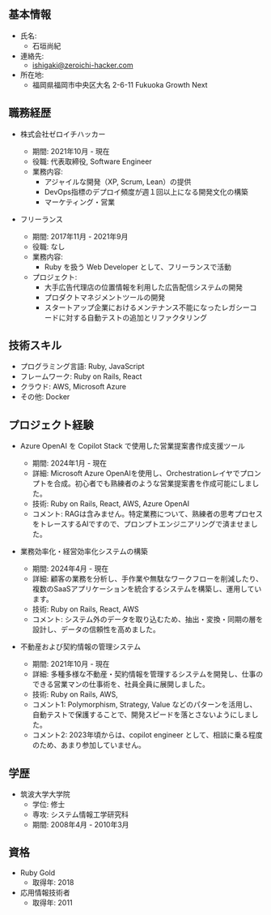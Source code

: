 ## 基本情報
- 氏名:
  - 石垣尚紀
- 連絡先:
  - ishigaki@zeroichi-hacker.com
- 所在地:
  - 福岡県福岡市中央区大名 2-6-11 Fukuoka Growth Next

## 職務経歴
- 株式会社ゼロイチハッカー
  - 期間: 2021年10月 - 現在
  - 役職: 代表取締役, Software Engineer
  - 業務内容:
    - アジャイルな開発（XP, Scrum, Lean）の提供
    - DevOps指標のデプロイ頻度が週１回以上になる開発文化の構築
    - マーケティング・営業

- フリーランス
  - 期間: 2017年11月 - 2021年9月
  - 役職: なし
  - 業務内容:
    - Ruby を扱う Web Developer として、フリーランスで活動
  - プロジェクト:
    - 大手広告代理店の位置情報を利用した広告配信システムの開発
    - プロダクトマネジメントツールの開発
    - スタートアップ企業におけるメンテナンス不能になったレガシーコードに対する自動テストの追加とリファクタリング

## 技術スキル
- プログラミング言語: Ruby, JavaScript
- フレームワーク: Ruby on Rails, React
- クラウド: AWS, Microsoft Azure
- その他: Docker

## プロジェクト経験
- Azure OpenAI を Copilot Stack で使用した営業提案書作成支援ツール
  - 期間: 2024年1月 - 現在
  - 詳細: Microsoft Azure OpenAIを使用し、Orchestrationレイヤでプロンプトを合成。初心者でも熟練者のような営業提案書を作成可能にしました。
  - 技術: Ruby on Rails, React, AWS, Azure OpenAI
  - コメント: RAGは含みません。特定業務について、熟練者の思考プロセスをトレースするAIですので、プロンプトエンジニアリングで済ませました。

- 業務効率化・経営効率化システムの構築
  - 期間: 2024年4月 - 現在
  - 詳細: 顧客の業務を分析し、手作業や無駄なワークフローを削減したり、複数のSaaSアプリケーションを統合するシステムを構築し、運用しています。
  - 技術: Ruby on Rails, React, AWS
  - コメント: システム外のデータを取り込むため、抽出・変換・同期の層を設計し、データの信頼性を高めました。

- 不動産および契約情報の管理システム
  - 期間: 2021年10月 - 現在
  - 詳細: 多種多様な不動産・契約情報を管理するシステムを開発し、仕事のできる営業マンの仕事術を、社員全員に展開しました。
  - 技術: Ruby on Rails, AWS,
  - コメント1: Polymorphism, Strategy, Value などのパターンを活用し、自動テストで保護することで、開発スピードを落とさないようにしました。
  - コメント2: 2023年頃からは、copilot engineer として、相談に乗る程度のため、あまり参加していません。

## 学歴
- 筑波大学大学院
  - 学位: 修士
  - 専攻: システム情報工学研究科
  - 期間: 2008年4月 - 2010年3月

## 資格
- Ruby Gold
  - 取得年: 2018
- 応用情報技術者
  - 取得年: 2011


